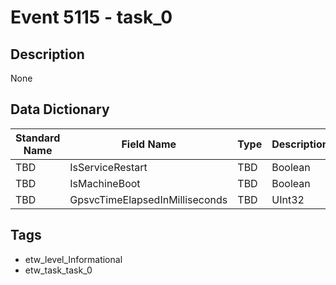 # Event 5115 - task_0

## Description
None

## Data Dictionary
|Standard Name|Field Name|Type|Description|Sample Value|
|---|---|---|---|---|
|TBD|IsServiceRestart|TBD|Boolean|None|None|
|TBD|IsMachineBoot|TBD|Boolean|None|None|
|TBD|GpsvcTimeElapsedInMilliseconds|TBD|UInt32|None|None|

## Tags
* etw_level_Informational
* etw_task_task_0